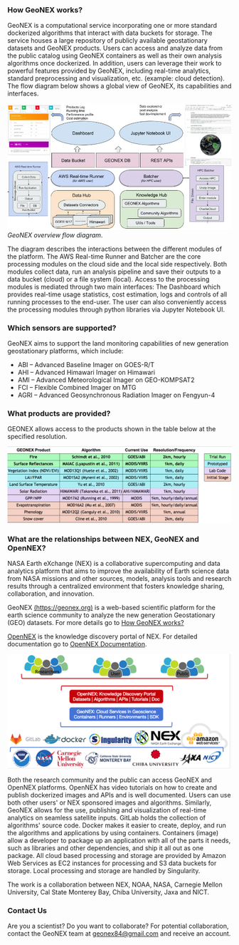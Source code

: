 ### How GeoNEX works?
GeoNEX is a computational service incorporating one or more standard dockerized algorithms that interact with data buckets for storage. The service houses a large repository of publicly available geostationary datasets and GeoNEX products. Users can access and analyze data from the public catalog using GeoNEX containers as well as their own analysis algorithms once dockerized. In addition, users can leverage their work to powerful features provided by GeoNEX, including real-time analytics, standard preprocessing and visualization, etc. (example: cloud detection). The flow diagram below shows a global view of GeoNEX, its capabilities and interfaces.

![img](assets/GeoNEX_diag.png)
*GeoNEX overview flow diagram*. 

The diagram describes the interactions between the different modules of the platform. The AWS Real-time Runner and Batcher are the core processing modules on the cloud side and the local side respectively. Both modules collect data, run an analysis pipeline and save their outputs to a data bucket (cloud) or a file system (local). Access to the processing modules is mediated through two main interfaces: The Dashboard which provides real-time usage statistics, cost estimation, logs and controls of all running processes to the end-user. The user can also conveniently access the processing modules through python libraries via Jupyter Notebook UI.

### Which sensors are supported?

GeoNEX aims to support the land monitoring capabilities of new generation geostationary platforms, which include:

- ABI – Advanced Baseline Imager on GOES-R/T
- AHI – Advanced Himawari Imager on Himawari
- AMI – Advanced Meteorological Imager on GEO-KOMPSAT2
- FCI – Flexible Combined Imager on MTG
- AGRI – Advanced Geosynchronous Radiation Imager on Fengyun-4

### What products are provided?

GEONEX allows access to the products shown in the table below at the specified resolution.

![img](assets/7umXZp45CK0kajTM6yTGV2B7dZ3AgLvmyslhCaEI1-xz0ialvoAxI40TE380paz5b6EbDMZw9hvherBo-Sk9vlz9FNyI2VeFkkn-DIRVyhWYcNKxb29O4kAC9-c29giRayFk62dS.png)

### What are the relationships between NEX, GeoNEX and OpenNEX?

NASA Earth eXchange (NEX) is a collaborative supercomputing and data analytics platform that aims to improve the availability of Earth science data from NASA missions and other sources, models, analysis tools and research results through a centralized environment that fosters knowledge sharing, collaboration, and innovation.

GeoNEX [(https://geonex.org)](https://geonex.org) is a web-based scientific platform for the earth science community to analyze the new generation Geostationary (GEO) datasets. For more details go to [How GeoNEX works?](#how-geonex-works)

[OpenNEX](https://opennex.org:9033/opennex) is the knowledge discovery portal of NEX. For detailed documentation go to
<a href="http://hawking.sv.cmu.edu:9039/!opennex/doku.php?id=appstore:register_api" target="_blank">OpenNEX Documentation</a>.

![image-20190313055334707](assets/Open-GeoNEX_diag.png)

Both the research community and the public can access GeoNEX and OpenNEX platforms.
OpenNEX has video tutorials on how to create and publish dockerized images and APIs and is well documented. Users can use both other users' or NEX sponsored images and algorithms. Similarly, GeoNEX allows for the use, publishing and visualization of real-time analytics on seamless satellite inputs. GitLab holds the collection of algorithms' source code. Docker makes it easier to create, deploy, and run the algorithms and applications by using containers. Containers (image) allow a developer to package up an application with all of the parts it needs, such as libraries and other dependencies, and ship it all out as one package. All cloud based processing and storage are provided by Amazon Web Services as EC2 instances for processing and S3 data buckets for storage. Local processing and storage are handled by Singularity.

The work is a collaboration between NEX, NOAA, NASA, Carnegie Mellon University, Cal State Monterey Bay, Chiba University, Jaxa and NICT.

### Contact Us 
Are you a scientist? Do you want to collaborate?
For potential collaboration, contact the GeoNEX team at <geonex84@gmail.com> and receive an account.